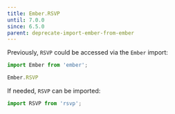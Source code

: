 ```yaml
---
title: Ember.RSVP
until: 7.0.0
since: 6.5.0
parent: deprecate-import-ember-from-ember
---
```



Previously, `RSVP` could be accessed via the `Ember` import:
```js
import Ember from 'ember';

Ember.RSVP
```

If needed, `RSVP` can be imported:
```js
import RSVP from 'rsvp';
```
